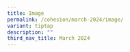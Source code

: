 ```yaml
---
title: Image
permalink: /cohesion/march-2024/image/
variant: tiptap
description: ""
third_nav_title: March 2024
---
```

